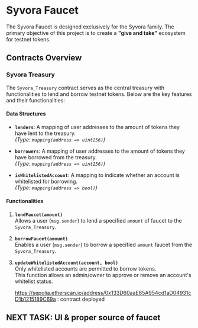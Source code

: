 # Syvora Faucet

The Syvora Faucet is designed exclusively for the Syvora family. The primary objective of this project is to create a **"give and take"** ecosystem for testnet tokens.

## Contracts Overview

### **Syvora Treasury**
The `Syvora_Treasury` contract serves as the central treasury with functionalities to lend and borrow testnet tokens. Below are the key features and their functionalities:

#### **Data Structures**
- **`lenders`**: A mapping of user addresses to the amount of tokens they have lent to the treasury.  
  *(Type: `mapping(address => uint256)`)*

- **`borrowers`**: A mapping of user addresses to the amount of tokens they have borrowed from the treasury.  
  *(Type: `mapping(address => uint256)`)*

- **`isWhitelistedAccount`**: A mapping to indicate whether an account is whitelisted for borrowing.  
  *(Type: `mapping(address => bool)`)*


#### **Functionalities**
1. **`lendFaucet(amount)`**  
   Allows a user (`msg.sender`) to lend a specified `amount` of faucet to the `Syvora_Treasury`.

2. **`borrowFaucet(amount)`**  
   Enables a user (`msg.sender`) to borrow a specified `amount` faucet from the `Syvora_Treasury`.

3. **`updateWhitelistedAccount(account, bool)`**  
   Only whitelisted accounts are permitted to borrow tokens.  
   This function allows an admin/owner to approve or remove an account's whitelist status.

   https://sepolia.etherscan.io/address/0x133D60aaE85A954cd1aD04931cD1b1215189C69a : contract deployed

NEXT TASK: UI & proper source of faucet
---
